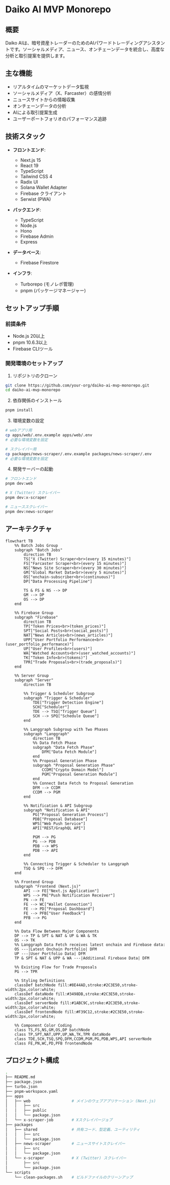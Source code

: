 # Daiko AI MVP Monorepo

## 概要

Daiko AIは、暗号資産トレーダーのためのAIパワードトレーディングアシスタントです。ソーシャルメディア、ニュース、オンチェーンデータを統合し、高度な分析と取引提案を提供します。

## 主な機能

- リアルタイムのマーケットデータ監視
- ソーシャルメディア（X、Farcaster）の感情分析
- ニュースサイトからの情報収集
- オンチェーンデータの分析
- AIによる取引提案生成
- ユーザーポートフォリオのパフォーマンス追跡

## 技術スタック

- **フロントエンド**:

  - Next.js 15
  - React 19
  - TypeScript
  - Tailwind CSS 4
  - Radix UI
  - Solana Wallet Adapter
  - Firebase クライアント
  - Serwist (PWA)

- **バックエンド**:

  - TypeScript
  - Node.js
  - Hono
  - Firebase Admin
  - Express

- **データベース**:

  - Firebase Firestore

- **インフラ**:
  - Turborepo (モノレポ管理)
  - pnpm (パッケージマネージャー)

## セットアップ手順

### 前提条件

- Node.js 20以上
- pnpm 10.6.3以上
- Firebase CLIツール

### 開発環境のセットアップ

1. リポジトリのクローン

```bash
git clone https://github.com/your-org/daiko-ai-mvp-monorepo.git
cd daiko-ai-mvp-monorepo
```

2. 依存関係のインストール

```bash
pnpm install
```

3. 環境変数の設定

```bash
# webアプリ用
cp apps/web/.env.example apps/web/.env
# 必要な環境変数を設定

# スクレイパー用
cp packages/news-scraper/.env.example packages/news-scraper/.env
# 必要な環境変数を設定
```

4. 開発サーバーの起動

```bash
# フロントエンド
pnpm dev:web

# X (Twitter) スクレイパー
pnpm dev:x-scraper

# ニューススクレイパー
pnpm dev:news-scraper
```

## アーキテクチャ

```mermaid
flowchart TB
    %% Batch Jobs Group
    subgraph "Batch Jobs"
        direction TB
        TS["X (Twitter) Scraper<br>(every 15 minutes)"]
        FS["Farcaster Scraper<br>(every 15 minutes)"]
        NS["News Site Scraper<br>(every 30 minutes)"]
        GM["Global Market Data<br>(every 5 minutes)"]
        OS["onchain-subscriber<br>(continuous)"]
        DP["Data Processing Pipeline"]

        TS & FS & NS --> DP
        GM --> DP
        OS --> DP
    end

    %% Firebase Group
    subgraph "Firebase"
        direction TB
        TP["Token Prices<br>(token_prices)"]
        SPT["Social Posts<br>(social_posts)"]
        NAT["News Articles<br>(news_articles)"]
        UPP["User Portfolio Performance<br>(user_portfolio_performance)"]
        UP["User Profiles<br>(users)"]
        WA["Watched Accounts<br>(user_watched_accounts)"]
        TK["Token Info<br>(tokens)"]
        TPR["Trade Proposals<br>(trade_proposals)"]
    end

    %% Server Group
    subgraph "Server"
        direction TB

        %% Trigger & Scheduler Subgroup
        subgraph "Trigger & Scheduler"
            TDE["Trigger Detection Engine"]
            SCH["Scheduler"]
            TDE --> TSQ["Trigger Queue"]
            SCH --> SPQ["Schedule Queue"]
        end

        %% Langgraph Subgroup with Two Phases
        subgraph "Langgraph"
            direction TB
            %% Data Fetch Phase
            subgraph "Data Fetch Phase"
                DFM["Data Fetch Module"]
            end
            %% Proposal Generation Phase
            subgraph "Proposal Generation Phase"
                CCDM["Crypto Domain Model"]
                PGM["Proposal Generation Module"]
            end
            %% Connect Data Fetch to Proposal Generation
            DFM --> CCDM
            CCDM --> PGM
        end

        %% Notification & API Subgroup
        subgraph "Notification & API"
            PG["Proposal Generation Process"]
            PDB["Proposal Database"]
            WPS["Web Push Service"]
            API["REST/GraphQL API"]

            PGM --> PG
            PG --> PDB
            PDB --> WPS
            PDB --> API
        end

        %% Connecting Trigger & Scheduler to Langgraph
        TSQ & SPQ --> DFM
    end

    %% Frontend Group
    subgraph "Frontend (Next.js)"
        API --> FE["Next.js Application"]
        WPS --> PN["Push Notification Receiver"]
        PN --> FE
        FE --> WC["Wallet Connection"]
        FE --> PD["Proposal Dashboard"]
        FE --> PFB["User Feedback"]
        PFB --> PG
    end

    %% Data Flow Between Major Components
    DP --> TP & SPT & NAT & UP & WA & TK
    OS --> TK
    %% Langgraph Data Fetch receives latest onchain and Firebase data:
    OS ---|Latest Onchain Portfolio| DFM
    UP ---|User Portfolio Data| DFM
    TP & SPT & NAT & UPP & WA ---|Additional Firebase Data| DFM

    %% Existing Flow for Trade Proposals
    PG --> TPR

    %% Styling Definitions
    classDef batchNode fill:#8E44AD,stroke:#2C3E50,stroke-width:2px,color:white;
    classDef dataNode fill:#3498DB,stroke:#2C3E50,stroke-width:2px,color:white;
    classDef serverNode fill:#1ABC9C,stroke:#2C3E50,stroke-width:2px,color:white;
    classDef frontendNode fill:#F39C12,stroke:#2C3E50,stroke-width:2px,color:white;

    %% Component Color Coding
    class TS,FS,NS,GM,OS,DP batchNode
    class TP,SPT,NAT,UPP,UP,WA,TK,TPR dataNode
    class TDE,SCH,TSQ,SPQ,DFM,CCDM,PGM,PG,PDB,WPS,API serverNode
    class FE,PN,WC,PD,PFB frontendNode
```

## プロジェクト構成

```zsh
.
├── README.md
├── package.json
├── turbo.json
├── pnpm-workspace.yaml
├── apps
│   ├── web                  # メインのウェブアプリケーション (Next.js)
│   │   ├── src
│   │   ├── public
│   │   └── package.json
│   └── x-scraper-job        # Xスクレイパージョブ
├── packages
│   ├── shared               # 共有コード、型定義、ユーティリティ
│   │   ├── src
│   │   └── package.json
│   ├── news-scraper         # ニュースサイトスクレイパー
│   │   ├── src
│   │   └── package.json
│   └── x-scraper            # X (Twitter) スクレイパー
│       ├── src
│       └── package.json
└── scripts
    └── clean-packages.sh    # ビルドファイルのクリーンアップ
```
